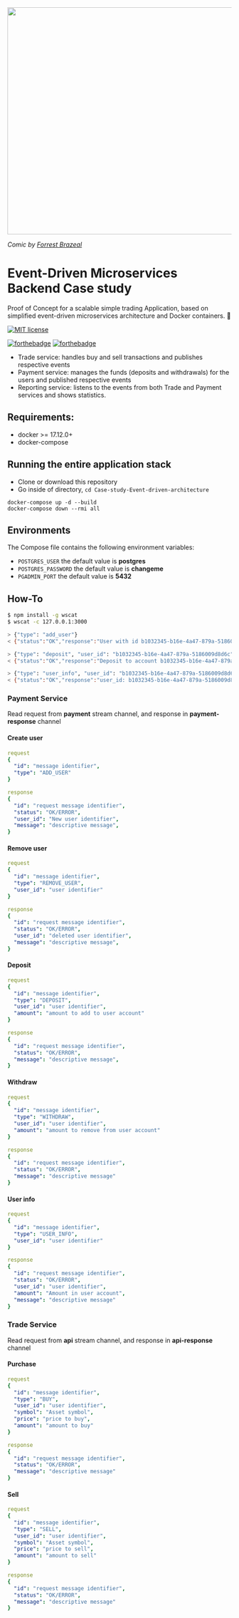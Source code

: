 <img src="documents/images/Event_Driven.png" width="639" height="510">
      
*Comic by* [*Forrest Brazeal*](https://www.goodtechthings.com/event-driven/)

# Event-Driven Microservices Backend Case study

Proof of Concept for a scalable simple trading Application, based on simplified event-driven microservices architecture and Docker containers. :whale:

[![MIT license](https://img.shields.io/badge/License-MIT-blue.svg)](https://lbesson.mit-license.org/)

[![forthebadge](https://forthebadge.com/images/badges/made-with-javascript.svg)](https://forthebadge.com)
[![forthebadge](https://forthebadge.com/images/badges/built-with-love.svg)](https://forthebadge.com)


- Trade service: handles buy and sell transactions and publishes respective events
- Payment service: manages the funds (deposits and withdrawals) for the users and published respective events
- Reporting service: listens to the events from both Trade and Payment services and shows statistics.

## Requirements:
* docker >= 17.12.0+
* docker-compose

## Running the entire application stack
* Clone or download this repository
* Go inside of directory,  `cd Case-study-Event-driven-architecture`
```
docker-compose up -d --build
docker-compose down --rmi all
```


## Environments
The Compose file contains the following environment variables:

* `POSTGRES_USER` the default value is **postgres**
* `POSTGRES_PASSWORD` the default value is **changeme**
* `PGADMIN_PORT` the default value is **5432**


## How-To

```sh
$ npm install -g wscat
$ wscat -c 127.0.0.1:3000

> {"type": "add_user"}
< {"status":"OK","response":"User with id b1032345-b16e-4a47-879a-5186009d8d6c has been created"}

> {"type": "deposit", "user_id": "b1032345-b16e-4a47-879a-5186009d8d6c", "amount": 150}
< {"status":"OK","response":"Deposit to account b1032345-b16e-4a47-879a-5186009d8d6c with amount of 150 has been done"}

> {"type": "user_info", "user_id": "b1032345-b16e-4a47-879a-5186009d8d6c"}
< {"status":"OK","response":"user_id: b1032345-b16e-4a47-879a-5186009d8d6c, balance: $150.00, created_at: 2023-01-18 04:31"}
```
### Payment Service
Read request from **payment** stream channel, and response in **payment-response** channel

#### Create user
```yaml
request
{
  "id": "message identifier",
  "type": "ADD_USER"
}

response
{
  "id": "request message identifier",
  "status": "OK/ERROR",
  "user_id": "New user identifier",
  "message": "descriptive message",
}
```
#### Remove user
```yaml
request
{
  "id": "message identifier",
  "type": "REMOVE_USER",
  "user_id": "user identifier"
}

response
{
  "id": "request message identifier",
  "status": "OK/ERROR",
  "user_id": "deleted user identifier",
  "message": "descriptive message",
}
```

#### Deposit
```yaml
request
{
  "id": "message identifier",
  "type": "DEPOSIT",
  "user_id": "user identifier",
  "amount": "amount to add to user account"
}

response
{
  "id": "request message identifier",
  "status": "OK/ERROR",
  "message": "descriptive message",
}
```

#### Withdraw
```yaml
request
{
  "id": "message identifier",
  "type": "WITHDRAW",
  "user_id": "user identifier",
  "amount": "amount to remove from user account"
}

response
{
  "id": "request message identifier",
  "status": "OK/ERROR",
  "message": "descriptive message"
}
```
#### User info
```yaml
request
{
  "id": "message identifier",
  "type": "USER_INFO",
  "user_id": "user identifier"
}

response
{
  "id": "request message identifier",
  "status": "OK/ERROR",
  "user_id": "user identifier",
  "amount": "Amount in user account",
  "message": "descriptive message"
}
```
### Trade Service
Read request from **api** stream channel, and response in **api-response** channel

#### Purchase
```yaml
request
{
  "id": "message identifier",
  "type": "BUY",
  "user_id": "user identifier",
  "symbol": "Asset symbol",
  "price": "price to buy",
  "amount": "amount to buy"
}

response
{
  "id": "request message identifier",
  "status": "OK/ERROR",
  "message": "descriptive message"
}
```

#### Sell
```yaml
request
{
  "id": "message identifier",
  "type": "SELL",
  "user_id": "user identifier",
  "symbol": "Asset symbol",
  "price": "price to sell",
  "amount": "amount to sell"
}

response
{
  "id": "request message identifier",
  "status": "OK/ERROR",
  "message": "descriptive message"
}
```
